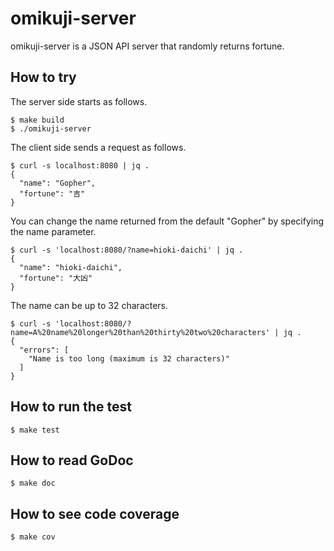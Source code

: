 # omikuji-server

omikuji-server is a JSON API server that randomly returns fortune.

## How to try

The server side starts as follows.

```shell
$ make build
$ ./omikuji-server
```

The client side sends a request as follows.

```shell
$ curl -s localhost:8080 | jq .
{
  "name": "Gopher",
  "fortune": "吉"
}
```

You can change the name returned from the default "Gopher" by specifying the name parameter.

```shell
$ curl -s 'localhost:8080/?name=hioki-daichi' | jq .
{
  "name": "hioki-daichi",
  "fortune": "大凶"
}
```

The name can be up to 32 characters.

```shell
$ curl -s 'localhost:8080/?name=A%20name%20longer%20than%20thirty%20two%20characters' | jq .
{
  "errors": [
    "Name is too long (maximum is 32 characters)"
  ]
}
```

## How to run the test

```shell
$ make test
```

## How to read GoDoc

```shell
$ make doc
```

## How to see code coverage

```shell
$ make cov
```
